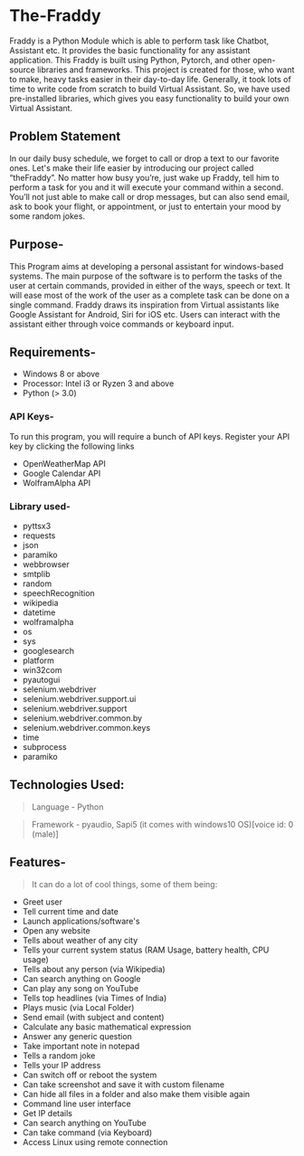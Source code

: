 # The-Fraddy
Fraddy is a Python Module which is able to perform task like Chatbot, Assistant etc. It provides the basic functionality for any assistant application. This Fraddy is built using Python, Pytorch, and other open-source libraries and frameworks.  This project is created for those, who want to make, heavy tasks easier in their day-to-day life. Generally, it took lots of time to write code from scratch to build Virtual Assistant. So, we have used pre-installed libraries, which gives you easy functionality to build your own Virtual Assistant.

## Problem Statement
In our daily busy schedule, we forget to call or drop a text to our favorite ones. Let's make their life easier by introducing our project called “theFraddy”. 
No matter how busy you’re, just wake up Fraddy, tell him to perform a task for you and it will execute your command within a second. You’ll not just able to make call or drop messages, but can also send email, ask to book your flight, or appointment, or just to entertain your mood by some random jokes.

## Purpose-
This Program aims at developing a personal assistant for windows-based systems. The main purpose of the software is to perform the tasks of the user at certain commands, provided in either of the ways, speech or text. It will ease most of the work of the user as a complete task can be done on a single command. Fraddy draws its inspiration from Virtual assistants like Google Assistant for Android, Siri for iOS etc. Users can interact with the assistant either through voice commands or keyboard input.


## Requirements-
-	Windows 8 or above
-	Processor: Intel i3 or Ryzen 3 and above
-	Python (> 3.0)

### API Keys-
To run this program, you will require a bunch of API keys. Register your API key by clicking the following links
-	OpenWeatherMap API
-	Google Calendar API
-	WolframAlpha API
### Library used-
- pyttsx3
-	requests
-	json
-	paramiko
-	webbrowser
-	smtplib
-	random
-	speechRecognition
-	wikipedia
-	datetime
-	wolframalpha
-	os
-	sys
-	googlesearch
-	platform
-	win32com
-	pyautogui
-	selenium.webdriver
-	selenium.webdriver.support.ui 
-	selenium.webdriver.support 
-	selenium.webdriver.common.by
-	selenium.webdriver.common.keys
-	time
-	subprocess
-	paramiko

## Technologies Used:
> Language - Python


> Framework - pyaudio, Sapi5 (it comes with windows10 OS)[voice id: 0 (male)]

## Features-
>It can do a lot of cool things, some of them being:

-	Greet user
-	Tell current time and date
-	Launch applications/software's
-	Open any website
-	Tells about weather of any city
-	Tells your current system status (RAM Usage, battery health, CPU usage)
-	Tells about any person (via Wikipedia)
-	Can search anything on Google
-	Can play any song on YouTube
-	Tells top headlines (via Times of India)
-	Plays music (via Local Folder)
-	Send email (with subject and content)
-	Calculate any basic mathematical expression
-	Answer any generic question
-	Take important note in notepad
-	Tells a random joke
-	Tells your IP address
-	Can switch off or reboot the system
-	Can take screenshot and save it with custom filename
-	Can hide all files in a folder and also make them visible again
-	Command line user interface
-	Get IP details 
-	Can search anything on YouTube
-	Can take command (via Keyboard)
-	Access Linux using remote connection


